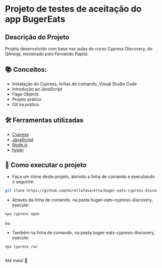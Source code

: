 # Projeto de testes de aceitação do app BugerEats
## Descrição do Projeto
<p>Projeto desenvolvido com base nas aulas do curso Cypress Discovery, do QAninja, ministrado pelo Fernando Papito.</p>

## :books: Conceitos:
- Instalação do Cypress, linhas de comando, Visual Studio Code
- Introdução ao JavaScript
- Page Objects
- Projeto prático
- Git na prática

## :hammer_and_wrench: Ferramentas utilizadas

- [Cypress](https://www.cypress.io/)
- [JavaScript](https://developer.mozilla.org/pt-BR/docs/Web/JavaScript)
- [Node.js](https://nodejs.org/en/)
- [hyper](https://hyper.is/)

## :checkered_flag: Como executar o projeto
- <p>Faça um clone deste projeto, abrindo a linha de comando e executando o seguinte: </p>

```bash
git clone https://github.com/mirellafavaretto/buger-eats-cypress-discovery.git
```

- Através da linha de comando, na pasta buger-eats-cypress-discovery, execute:
```bash
npx cypress open
```
<p>ou</p>

- <p> Também na linha de comando, na pasta buger-eats-cypress-discovery, execute: </p>

```bash
npx cypress run
```

##
Até mais! :wave: 
